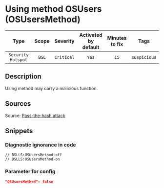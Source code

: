 # Using method OSUsers (OSUsersMethod)

|        Type        | Scope |  Severity  | Activated<br>by default | Minutes<br>to fix |     Tags     |
|:------------------:|:-----:|:----------:|:-----------------------------:|:-----------------------:|:------------:|
| `Security Hotspot` | `BSL` | `Critical` |             `Yes`             |          `15`           | `suspicious` |

<!-- Блоки выше заполняются автоматически, не трогать -->
## Description
<!-- Описание диагностики заполняется вручную. Необходимо понятным языком описать смысл и схему работу -->
Using method may carry a malicious function.

## Sources
<!-- Необходимо указывать ссылки на все источники, из которых почерпнута информация для создания диагностики -->

Source: [Pass-the-hash attack](https://ru.wikipedia.org/wiki/%D0%90%D1%82%D0%B0%D0%BA%D0%B0_Pass-the-hash)

## Snippets

<!-- Блоки ниже заполняются автоматически, не трогать -->
### Diagnostic ignorance in code

```bsl
// BSLLS:OSUsersMethod-off
// BSLLS:OSUsersMethod-on
```

### Parameter for config

```json
"OSUsersMethod": false
```
